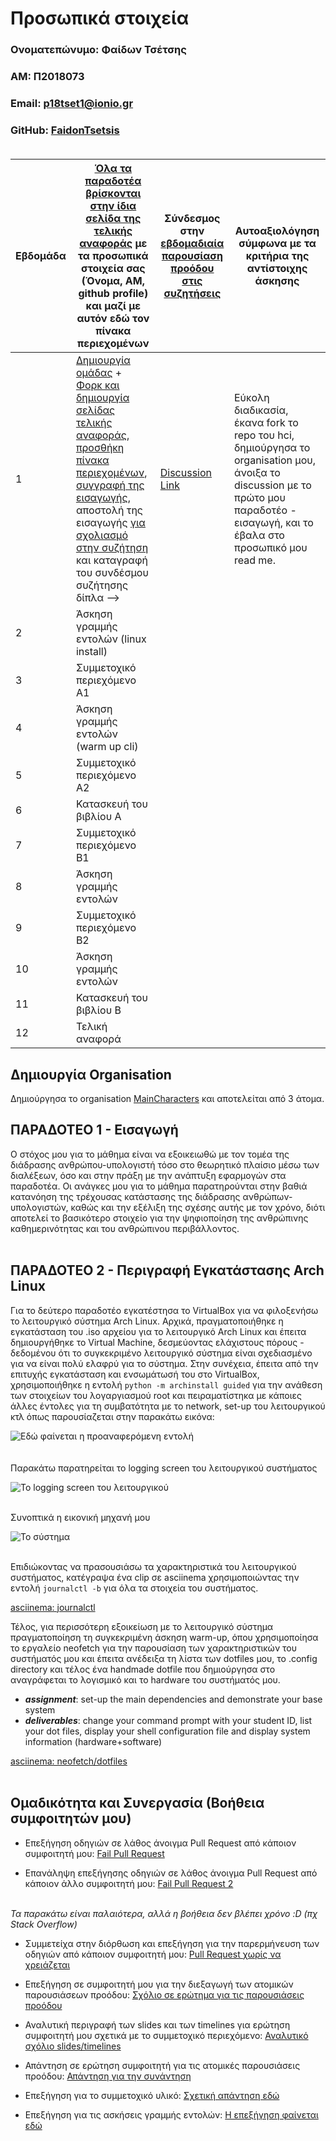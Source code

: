 # Προσωπικά στοιχεία

### Ονοματεπώνυμο: Φαίδων Τσέτσης

### ΑΜ: Π2018073 

### Email: p18tset1@ionio.gr

### GitHub: [FaidonTsetsis](https://github.com/FaidonTsetsis) <br><br>



| Εβδομάδα | [Όλα τα παραδοτέα βρίσκονται στην ίδια σελίδα της τελικής αναφοράς](https://courses-ionio.github.io/help/deliverables/) με τα προσωπικά στοιχεία σας (Όνομα, ΑΜ, github profile) και μαζί με αυτόν εδώ τον πίνακα περιεχομένων | Σύνδεσμος στην [εβδομαδιαία παρουσίαση προόδου στις συζητήσεις](https://github.com/courses-ionio/help/discussions/categories/show-and-tell) | Αυτοαξιολόγηση σύμφωνα με τα κριτήρια της αντίστοιχης άσκησης |
| --- | --- | --- | --- |
| 1 |  [Δημιουργία ομάδας](https://github.com/courses-ionio/hci/discussions/1794) + [Φορκ και δημιουργία σελίδας τελικής αναφοράς](https://courses-ionio.github.io/help/guide/), [προσθήκη πίνακα περιεχομένων](https://raw.githubusercontent.com/courses-ionio/hci/master/README.md), [συγγραφή της εισαγωγής](https://courses-ionio.github.io/help/intro/), αποστολή της εισαγωγής [για σχολιασμό στην συζήτηση](https://github.com/courses-ionio/help/discussions/categories/show-and-tell) και καταγραφή του συνδέσμου συζήτησης δίπλα --> |[Discussion Link](https://github.com/courses-ionio/help/discussions/986) |Εύκολη διαδικασία, έκανα fork το repo του hci, δημιούργησα το organisation μου, άνοιξα το discussion με το πρώτο μου παραδοτέο - εισαγωγή, και το έβαλα στο προσωπικό μου read me. |
| 2 | Άσκηση γραμμής εντολών (linux install) | | |
| 3 | Συμμετοχικό περιεχόμενο A1 | | |
| 4 | Άσκηση γραμμής εντολών (warm up cli) | | |
| 5 | Συμμετοχικό περιεχόμενο A2 | | |
| 6 | Κατασκευή του βιβλίου Α | | |
| 7 | Συμμετοχικό περιεχόμενο B1 | | |
| 8 | Άσκηση γραμμής εντολών | | |
| 9 | Συμμετοχικό περιεχόμενο B2 | | |
| 10 | Άσκηση γραμμής εντολών | | |
| 11 | Κατασκευή του βιβλίου Β | | |
| 12 | Τελική αναφορά | | |


## Δημιουργία Organisation

Δημιούργησα το organisation [MainCharacters](https://github.com/MainCharacters) και αποτελείται από 3 άτομα.

## ΠΑΡΑΔΟΤΕΟ 1 - Εισαγωγή

Ο στόχος μου για το μάθημα είναι να εξοικειωθώ με τον τομέα της διάδρασης ανθρώπου-υπολογιστή τόσο στο θεωρητικό πλαίσιο μέσω των διαλέξεων, όσο και στην πράξη με την ανάπτυξη εφαρμογών στα παραδοτέα. Οι ανάγκες μου για το μάθημα παρατηρούνται στην βαθιά κατανόηση της τρέχουσας κατάστασης της διάδρασης ανθρώπων-υπολογιστών, καθώς και την εξέλιξη της σχέσης αυτής με τον χρόνο, διότι αποτελεί το βασικότερο στοιχείο για την ψηφιοποίηση της ανθρώπινης καθημερινότητας και του ανθρώπινου περιβάλλοντος. <br><br>

## ΠΑΡΑΔΟΤΕΟ 2 - Περιγραφή Εγκατάστασης Arch Linux

Για το δεύτερο παραδοτέο εγκατέστησα το VirtualBox για να φιλοξενήσω το λειτουργικό σύστημα Arch Linux. Αρχικά, πραγματοποιήθηκε η εγκατάσταση του .iso αρχείου για το λειτουργικό Arch Linux και έπειτα δημιουργήθηκε το Virtual Machine, δεσμεύοντας ελάχιστους πόρους - δεδομένου ότι το συγκεκριμένο λειτουργικό σύστημα είναι σχεδιασμένο για να είναι πολύ ελαφρύ για το σύστημα. Στην συνέχεια, έπειτα από την επιτυχής εγκατάσταση και ενσωμάτωσή του στο VirtualBox, χρησιμοποιήθηκε η εντολή ```python -m archinstall guided``` για την ανάθεση των στοιχείων του λογαργιασμού root και πειραματίστηκα με κάποιες άλλες έντολες για τη συμβατότητα με το network, set-up του λειτουργικού κτλ όπως παρουσίαζεται στην παρακάτω εικόνα:

![Εδώ φαίνεται η προαναφερόμενη εντολή](https://user-images.githubusercontent.com/44473403/141696486-73c4b72a-caf2-4675-a98b-c8a78927c42d.png) <br>
<br><br> 
Παρακάτω παρατηρείται το logging screen του λειτουργικού συστήματος


![Το logging screen του λειτουργικού](https://user-images.githubusercontent.com/44473403/141697210-f7ecd644-2da4-457b-b9e6-a4dc80c675df.png) <br><br>

Συνοπτικά η εικονική μηχανή μου



![Το σύστημα](https://user-images.githubusercontent.com/44473403/149223256-2195fc5b-7dc6-41b2-be67-9696ed7e375b.png) <br><br>

Επιδιώκοντας να πρασουσιάσω τα χαρακτηριστικά του λειτουργικού συστήματος, κατέγραψα ένα clip σε asciinema χρησιμοποιώντας την εντολή ```journalctl -b``` για όλα τα στοιχεία του συστήματος. 

[asciinema: journalctl](https://asciinema.org/a/hpauVSSWHuAsnH9lvea7BM407)

Τέλος, για περισσότερη εξοικείωση με το λειτουργικό σύστημα πραγματοποίηση τη συγκεκριμένη άσκηση warm-up, όπου χρησιμοποίησα το εργαλείο neofetch για την παρουσίαση των χαρακτηριστικών του συστήματός μου και έπειτα ανέδειξα τη λίστα των dotfiles μου, το .config directory και τέλος ένα handmade dotfile που δημιούργησα στο αναγράφεται το λογισμικό και το hardware του συστήματός μου.

- ***assignment***: set-up the main dependencies and demonstrate your base system
- ***deliverables***: change your command prompt with your student ID, list your dot files, display your shell configuration file and display system information (hardware+software)

[asciinema: neofetch/dotfiles](https://asciinema.org/a/461433) <br><br>

## Ομαδικότητα και Συνεργασία (Βοήθεια συμφοιτητών μου)
- Επεξήγηση οδηγιών σε λάθος άνοιγμα Pull Request από κάποιον συμφοιτητή μου: [Fail Pull Request](https://github.com/courses-ionio/hci/pull/1820)

- Επανάληψη επεξήγησης οδηγιών σε λάθος άνοιγμα Pull Request από κάποιον άλλο συμφοιτητή μου: [Fail Pull Request 2](https://github.com/courses-ionio/hci/pull/1823)

 <br>*Τα παρακάτω είναι παλαιότερα, αλλά η βοήθεια δεν βλέπει χρόνο :D (πχ Stack Overflow)* <br>
 
- Συμμετείχα στην διόρθωση και επεξήγηση για την παρερμήνευση των οδηγιών από κάποιον συμφοιτητή μου: [Pull Request χωρίς να χρειάζεται](https://github.com/courses-ionio/hci/pull/1560)

- Επεξήγηση σε συμφοιτητή μου για την διεξαγωγή των ατομικών παρουσιάσεων προόδου: [Σχόλιο σε ερώτημα για τις παρουσιάσεις προόδου](https://github.com/courses-ionio/hci/discussions/1630)

- Αναλυτική περιγραφή των slides και των timelines για ερώτηση συμφοιτητή μου σχετικά με το συμμετοχικό περιεχόμενο: [Αναλυτικό σχόλιο slides/timelines](https://github.com/courses-ionio/hci/discussions/1634)

- Απάντηση σε ερώτηση συμφοιτητή για τις ατομικές παρουσιάσεις προόδου: [Απάντηση για την συνάντηση](https://github.com/courses-ionio/hci/discussions/1641)

- Επεξήγηση για το συμμετοχικό υλικό: [Σχετική απάντηση εδώ](https://github.com/courses-ionio/hci/discussions/1662)

- Επεξήγηση για τις ασκήσεις γραμμής εντολών: [Η επεξήγηση φαίνεται εδώ](https://github.com/courses-ionio/hci/discussions/1673)

